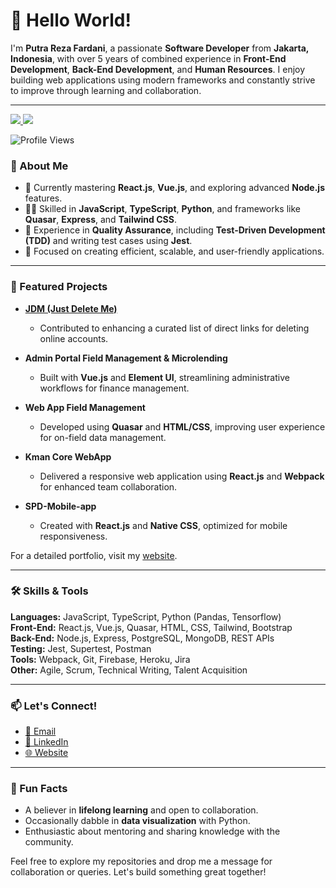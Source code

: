 # 👋 Hello World!

I'm **Putra Reza Fardani**, a passionate **Software Developer** from **Jakarta, Indonesia**, with over 5 years of combined experience in **Front-End Development**, **Back-End Development**, and **Human Resources**. I enjoy building web applications using modern frameworks and constantly strive to improve through learning and collaboration.

---

<a href="https://github.com/drfrostongithub/github-stats">
<img src="https://github.com/drfrostongithub/github-stats/master/generated/overview.svg#gh-dark-mode-only" />
<img src="https://github.com/drfrostongithub/github-stats/master/generated/languages.svg#gh-dark-mode-only" />
</a>

![Profile Views](https://komarev.com/ghpvc/?username=drfrostongithub)


### 📄 About Me

- 🌱 Currently mastering **React.js**, **Vue.js**, and exploring advanced **Node.js** features.
- 👨‍💻 Skilled in **JavaScript**, **TypeScript**, **Python**, and frameworks like **Quasar**, **Express**, and **Tailwind CSS**.
- 🧪 Experience in **Quality Assurance**, including **Test-Driven Development (TDD)** and writing test cases using **Jest**.
- 🎯 Focused on creating efficient, scalable, and user-friendly applications.

---

### 📃 Featured Projects

- **[JDM (Just Delete Me)](https://github.com/jdm-contrib/jdm/pulls?q=is%3Apr+is%3Aclosed+author%3Adrfrostongithub)**
  - Contributed to enhancing a curated list of direct links for deleting online accounts.

- **Admin Portal Field Management & Microlending**
  - Built with **Vue.js** and **Element UI**, streamlining administrative workflows for finance management.

- **Web App Field Management**
  - Developed using **Quasar** and **HTML/CSS**, improving user experience for on-field data management.

- **Kman Core WebApp**
  - Delivered a responsive web application using **React.js** and **Webpack** for enhanced team collaboration.

- **SPD-Mobile-app**
  - Created with **React.js** and **Native CSS**, optimized for mobile responsiveness.

For a detailed portfolio, visit my [website](https://frost-works.netlify.app/).

---

### 🛠️ Skills & Tools

**Languages:** JavaScript, TypeScript, Python (Pandas, Tensorflow)  
**Front-End:** React.js, Vue.js, Quasar, HTML, CSS, Tailwind, Bootstrap  
**Back-End:** Node.js, Express, PostgreSQL, MongoDB, REST APIs  
**Testing:** Jest, Supertest, Postman  
**Tools:** Webpack, Git, Firebase, Heroku, Jira  
**Other:** Agile, Scrum, Technical Writing, Talent Acquisition  

---

### 📫 Let's Connect!

- [📧 Email](mailto:business.putrarezafardani@gmail.com)
- [💼 LinkedIn](https://www.linkedin.com/in/putra-reza-f-3b226253/)
- [🌐 Website](https://frost-works.netlify.app/)

---

### 🚀 Fun Facts

- A believer in **lifelong learning** and open to collaboration.  
- Occasionally dabble in **data visualization** with Python.  
- Enthusiastic about mentoring and sharing knowledge with the community.  

Feel free to explore my repositories and drop me a message for collaboration or queries. Let's build something great together!

